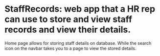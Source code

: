 # StaffRecords: web app that a HR rep can use to store and view staff records and view their details.
Home page allows for storing staff details on database. While the search icon on the navbar takes you to a page to view the stored details.
